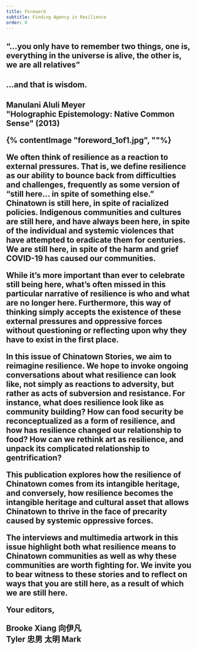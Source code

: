 ```yaml
---
title: Foreword
subtitle: Finding Agency in Resilience
order: 0
---
```


## “...you only have to remember two things, one is, everything in the universe is alive, the other is, we are all relatives”

<h2 class='foreword__quotation2'> …and that is wisdom.<h2>

<div class='foreword__source'>

Manulani Aluli Meyer
<br>
"Holographic Epistemology: Native Common Sense" (2013)

</div>

{% contentImage "foreword_1of1.jpg", ""%}

We often think of resilience as a reaction to external pressures. That is, we define resilience as our ability to bounce back from difficulties and challenges, frequently as some version of “still here... in spite of something else.” Chinatown is still here, in spite of racialized policies. Indigenous communities and cultures are still here, and have always been here, in spite of the individual and systemic violences that have attempted to eradicate them for centuries. We are still here, in spite of the harm and grief COVID-19 has caused our communities.

While it’s more important than ever to celebrate still being here, what’s often missed in this particular narrative of resilience is who and what are no longer here. Furthermore, this way of thinking simply accepts the existence of these external pressures and oppressive forces without questioning or reflecting upon why they have to exist in the first place.

In this issue of Chinatown Stories, we aim to reimagine resilience. We hope to invoke ongoing conversations about what resilience can look like, not simply as reactions to adversity, but rather as acts of subversion and resistance. For instance, what does resilience look like as community building? How can food security be reconceptualized as a form of resilience, and how has resilience changed our relationship to food? How can we rethink art as resilience, and unpack its complicated relationship to gentrification?

This publication explores how the resilience of Chinatown comes from its intangible heritage, and conversely, how resilience becomes the intangible heritage and cultural asset that allows Chinatown to thrive in the face of precarity caused by systemic oppressive forces.

The interviews and multimedia artwork in this issue highlight both what resilience means to Chinatown communities as well as why these communities are worth fighting for. We invite you to bear witness to these stories and to reflect on ways that you are still here, as a result of which we are still here.

<div class='foreword__signoff'>

Your editors, <br>

Brooke Xiang 向伊凡<br> Tyler 忠男 太明 Mark

</div>

